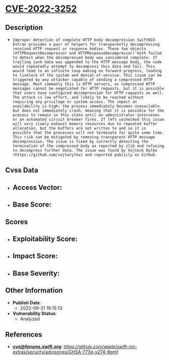 
# [CVE-2022-3252](https://github.com/apple/swift-nio-extras/security/advisories/GHSA-773g-x274-8qmf)

## Description

- `Improper detection of complete HTTP body decompression SwiftNIO Extras provides a pair of helpers for transparently decompressing received HTTP request or response bodies. These two objects (HTTPRequestDecompressor and HTTPResponseDecompressor) both failed to detect when the decompressed body was considered complete. If trailing junk data was appended to the HTTP message body, the code would repeatedly attempt to decompress this data and fail. This would lead to an infinite loop making no forward progress, leading to livelock of the system and denial-of-service. This issue can be triggered by any attacker capable of sending a compressed HTTP message. Most commonly this is HTTP servers, as compressed HTTP messages cannot be negotiated for HTTP requests, but it is possible that users have configured decompression for HTTP requests as well. The attack is low effort, and likely to be reached without requiring any privilege or system access. The impact on availability is high: the process immediately becomes unavailable but does not immediately crash, meaning that it is possible for the process to remain in this state until an administrator intervenes or an automated circuit breaker fires. If left unchecked this issue will very slowly exhaust memory resources due to repeated buffer allocation, but the buffers are not written to and so it is possible that the processes will not terminate for quite some time. This risk can be mitigated by removing transparent HTTP message decompression. The issue is fixed by correctly detecting the termination of the compressed body as reported by zlib and refusing to decompress further data. The issue was found by Vojtech Rylko (https://github.com/vojtarylko) and reported publicly on GitHub.`

## Cvss Data

- **Access Vector**:
  - 
- **Base Score**:
  - 

## Scores

- **Exploitability Score**:
  - 
- **Impact Score**:
  - 
- **Base Severity**:
  - 

## Other Information

- **Publish Date**:
  - 2022-09-21 19:15:13
- **Vulnerability Status**:
  - Analyzed

## References

- **cve@forums.swift.org**: https://github.com/apple/swift-nio-extras/security/advisories/GHSA-773g-x274-8qmf
